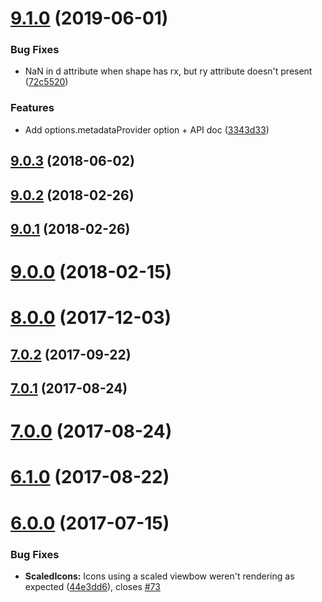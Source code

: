 <a name="9.1.0"></a>
# [9.1.0](https://github.com/nfroidure/svgicons2svgfont/compare/v9.0.3...v9.1.0) (2019-06-01)


### Bug Fixes

* NaN in d attribute when shape has rx, but ry attribute doesn't present ([72c5520](https://github.com/nfroidure/svgicons2svgfont/commit/72c5520))


### Features

* Add options.metadataProvider option + API doc ([3343d33](https://github.com/nfroidure/svgicons2svgfont/commit/3343d33))



<a name="9.0.3"></a>
## [9.0.3](https://github.com/nfroidure/svgicons2svgfont/compare/v9.0.2...v9.0.3) (2018-06-02)



<a name="9.0.2"></a>
## [9.0.2](https://github.com/nfroidure/svgicons2svgfont/compare/v9.0.1...v9.0.2) (2018-02-26)



<a name="9.0.1"></a>
## [9.0.1](https://github.com/nfroidure/svgicons2svgfont/compare/v9.0.0...v9.0.1) (2018-02-26)



<a name="9.0.0"></a>
# [9.0.0](https://github.com/nfroidure/svgicons2svgfont/compare/v8.0.0...v9.0.0) (2018-02-15)



<a name="8.0.0"></a>
# [8.0.0](https://github.com/nfroidure/svgicons2svgfont/compare/v7.0.0...v8.0.0) (2017-12-03)



<a name="7.0.2"></a>
## [7.0.2](https://github.com/nfroidure/svgicons2svgfont/compare/v7.0.0...v7.0.2) (2017-09-22)



<a name="7.0.1"></a>
## [7.0.1](https://github.com/nfroidure/svgicons2svgfont/compare/v7.0.0...v7.0.1) (2017-08-24)



<a name="7.0.0"></a>
# [7.0.0](https://github.com/nfroidure/svgicons2svgfont/compare/v6.0.0...v7.0.0) (2017-08-24)



<a name="6.1.0"></a>
# [6.1.0](https://github.com/nfroidure/svgicons2svgfont/compare/v6.0.0...v6.1.0) (2017-08-22)



<a name="6.0.0"></a>
# [6.0.0](https://github.com/nfroidure/svgicons2svgfont/compare/v5.0.2...v6.0.0) (2017-07-15)


### Bug Fixes

* **ScaledIcons:** Icons using a scaled viewbow weren't rendering as expected ([44e3dd6](https://github.com/nfroidure/svgicons2svgfont/commit/44e3dd6)), closes [#73](https://github.com/nfroidure/svgicons2svgfont/issues/73)



